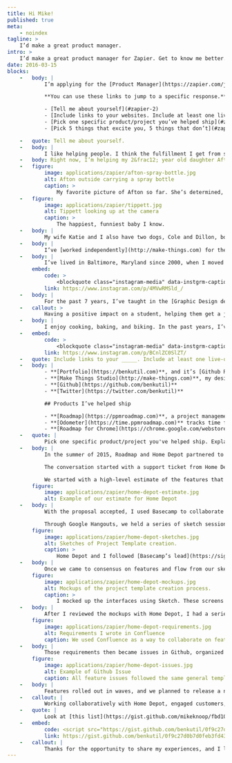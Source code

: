 ```yaml
---
title: Hi Mike!
published: true
meta:
    - noindex
tagline: >
    I’d make a great product manager.
intro: >
    I’d make a great product manager for Zapier. Get to know me better.
date: 2016-03-15
blocks:
    -   body: |
            I’m applying for the [Product Manager](https://zapier.com/jobs/product-manager-spring-2016/) position with Zapier. I thought an email was a little limiting and I wouldn’t want you to go over your data plan downloading attachments! I’ve included answers to your prompts below.

            **You can use these links to jump to a specific response.**

            - [Tell me about yourself](#zapier-2)
            - [Include links to your websites. Include at least one live-on-the-internet product you've helped ship.](#zapier-13)
            - [Pick one specific product/project you’ve helped ship](#zapier-15)
            - [Pick 5 things that excite you, 5 things that don’t](#zapier-23)

    -   quote: Tell me about yourself.
    -   body: |
            I like helping people. I think the fulfillment I get from seeing other people succeed has directed my path through life.
    -   body: Right now, I’m helping my 2&frac12; year old daughter Afton, and 11 month old son Tippett learn and understand their abilities and emotions.
    -   figure:
            image: applications/zapier/afton-spray-bottle.jpg
            alt: Afton outside carrying a spray bottle
            caption: >
                My favorite picture of Afton so far. She’s determined, strong, and funny.
    -   figure:
            image: applications/zapier/tippett.jpg
            alt: Tippett looking up at the camera
            caption: >
                The happiest, funniest baby I know.
    -   body: |
            My wife Katie and I also have two dogs, Cole and Dillon, both rescue dogs from the [local shelter](/designs/mdspca). We think Cole has a mix of Pitbull, Chow, and Newfoundland. Dillon mixes Shepherd with Rottweiler. He lets Afton and Tippett crawl all over him, and I feel lucky they have Cole and Dillon in their life.
    -   body: |
            I’ve [worked independently](http://make-things.com) for the past 8 years, helping clients achieve their goals through websites and applications. I’ve enjoyed the variety of projects self employment has given me. I feel thankful to work from home, having as much time with my family as possible. If I had to work from an office, I’d miss so much of my children’s life.
    -   body: |
            I’ve lived in Baltimore, Maryland since 2000, when I moved here to attend the Maryland Institute College of Art. We live on a quiet street behind a historic water tower. I love the [peregrine falcons that live in the tower](https://www.flickr.com/photos/fizkiks/albums/72157634105376238). I was able to get close enough to a young one last summer to some great pictures.
        embed:
            code: >
                <blockquote class="instagram-media" data-instgrm-captioned data-instgrm-version="6" style=" background:#FFF; border:0; border-radius:3px; box-shadow:0 0 1px 0 rgba(0,0,0,0.5),0 1px 10px 0 rgba(0,0,0,0.15); margin: 1px; max-width:658px; padding:0; width:99.375%; width:-webkit-calc(100% - 2px); width:calc(100% - 2px);"><div style="padding:8px;"> <div style=" background:#F8F8F8; line-height:0; margin-top:40px; padding:50.0% 0; text-align:center; width:100%;"> <div style=" background:url(data:image/png;base64,iVBORw0KGgoAAAANSUhEUgAAACwAAAAsCAMAAAApWqozAAAAGFBMVEUiIiI9PT0eHh4gIB4hIBkcHBwcHBwcHBydr+JQAAAACHRSTlMABA4YHyQsM5jtaMwAAADfSURBVDjL7ZVBEgMhCAQBAf//42xcNbpAqakcM0ftUmFAAIBE81IqBJdS3lS6zs3bIpB9WED3YYXFPmHRfT8sgyrCP1x8uEUxLMzNWElFOYCV6mHWWwMzdPEKHlhLw7NWJqkHc4uIZphavDzA2JPzUDsBZziNae2S6owH8xPmX8G7zzgKEOPUoYHvGz1TBCxMkd3kwNVbU0gKHkx+iZILf77IofhrY1nYFnB/lQPb79drWOyJVa/DAvg9B/rLB4cC+Nqgdz/TvBbBnr6GBReqn/nRmDgaQEej7WhonozjF+Y2I/fZou/qAAAAAElFTkSuQmCC); display:block; height:44px; margin:0 auto -44px; position:relative; top:-22px; width:44px;"></div></div> <p style=" margin:8px 0 0 0; padding:0 4px;"> <a href="https://www.instagram.com/p/4MVwRMSld_/" style=" color:#000; font-family:Arial,sans-serif; font-size:14px; font-style:normal; font-weight:normal; line-height:17px; text-decoration:none; word-wrap:break-word;" target="_blank">Ack! Happy Father&#39;s Day Falcons. This little one left the nest this morning.</a></p> <p style=" color:#c9c8cd; font-family:Arial,sans-serif; font-size:14px; line-height:17px; margin-bottom:0; margin-top:8px; overflow:hidden; padding:8px 0 7px; text-align:center; text-overflow:ellipsis; white-space:nowrap;">A photo posted by Ben Kutil (@benkutil) on <time style=" font-family:Arial,sans-serif; font-size:14px; line-height:17px;" datetime="2015-06-21T13:26:04+00:00">Jun 21, 2015 at 6:26am PDT</time></p></div></blockquote> <script async defer src="//platform.instagram.com/en_US/embeds.js"></script>
            link: https://www.instagram.com/p/4MVwRMSld_/
    -   body: |
            For the past 7 years, I’ve taught in the [Graphic Design department](http://micagraphicdesign.org) of my alma mater, [Maryland Institute College of Art](https://www.mica.edu). I focus on the foundations of interactive design, typography for screens, and modern front-end development techniques. My students have gone on to work at Atlassian, Dropbox, Facebook, Mapbox, and The New York Times.
    -   callout: >
            Having a positive impact on a student, helping them get a job, launch their own website, and seeing understanding blossom onto their face gives me great satisfaction.
    -   body: |
            I enjoy cooking, baking, and biking. In the past years, I’ve focused on perfecting my bread baking process. After working all day at a screen, using my hands to create something has meditative qualities. I’ve toyed with starting a bread delivery service, called bk_ry, but right now I use it as a [hashtag to keep track of my baking](https://www.instagram.com/explore/tags/bk_ry/). A couple weeks ago I made Old Fashioned doughnuts.
    -   embed:
            code: >
                <blockquote class="instagram-media" data-instgrm-captioned data-instgrm-version="6" style=" background:#FFF; border:0; border-radius:3px; box-shadow:0 0 1px 0 rgba(0,0,0,0.5),0 1px 10px 0 rgba(0,0,0,0.15); margin: 1px; max-width:658px; padding:0; width:99.375%; width:-webkit-calc(100% - 2px); width:calc(100% - 2px);"><div style="padding:8px;"> <div style=" background:#F8F8F8; line-height:0; margin-top:40px; padding:50.0% 0; text-align:center; width:100%;"> <div style=" background:url(data:image/png;base64,iVBORw0KGgoAAAANSUhEUgAAACwAAAAsCAMAAAApWqozAAAAGFBMVEUiIiI9PT0eHh4gIB4hIBkcHBwcHBwcHBydr+JQAAAACHRSTlMABA4YHyQsM5jtaMwAAADfSURBVDjL7ZVBEgMhCAQBAf//42xcNbpAqakcM0ftUmFAAIBE81IqBJdS3lS6zs3bIpB9WED3YYXFPmHRfT8sgyrCP1x8uEUxLMzNWElFOYCV6mHWWwMzdPEKHlhLw7NWJqkHc4uIZphavDzA2JPzUDsBZziNae2S6owH8xPmX8G7zzgKEOPUoYHvGz1TBCxMkd3kwNVbU0gKHkx+iZILf77IofhrY1nYFnB/lQPb79drWOyJVa/DAvg9B/rLB4cC+Nqgdz/TvBbBnr6GBReqn/nRmDgaQEej7WhonozjF+Y2I/fZou/qAAAAAElFTkSuQmCC); display:block; height:44px; margin:0 auto -44px; position:relative; top:-22px; width:44px;"></div></div> <p style=" margin:8px 0 0 0; padding:0 4px;"> <a href="https://www.instagram.com/p/BCnlZC0SlZT/" style=" color:#000; font-family:Arial,sans-serif; font-size:14px; font-style:normal; font-weight:normal; line-height:17px; text-decoration:none; word-wrap:break-word;" target="_blank">Glazed. #bk_ry</a></p> <p style=" color:#c9c8cd; font-family:Arial,sans-serif; font-size:14px; line-height:17px; margin-bottom:0; margin-top:8px; overflow:hidden; padding:8px 0 7px; text-align:center; text-overflow:ellipsis; white-space:nowrap;">A photo posted by Ben Kutil (@benkutil) on <time style=" font-family:Arial,sans-serif; font-size:14px; line-height:17px;" datetime="2016-03-06T16:36:09+00:00">Mar 6, 2016 at 8:36am PST</time></p></div></blockquote><script async defer src="//platform.instagram.com/en_US/embeds.js"></script>
            link: https://www.instagram.com/p/BCnlZC0SlZT/
    -   quote: Include links to your _____. Include at least one live-on-the-internet product you've helped ship.
    -   body: |
            - **[Portfolio](https://benkutil.com)**, and it’s [Github Repository](https://github.com/benkutil/benkutil.github.io)
            - **[Make Things Studio](http://make-things.com)**, my design company of 1.
            - **[Github](https://github.com/benkutil)**
            - **[Twitter](https://twitter.com/benkutil)**

            ## Products I’ve helped ship

            - **[Roadmap](https://ppmroadmap.com)**, a project management and resource forecasting tool. I gathered customer research, defined requirements, created mockups & prototypes, worked with developers to <abbr title="Quality Assurance">QA</abbr> features before release, answer support tickets after launch, and market the features to current & future clients.
            - **[Odometer](https://time.ppmroadmap.com)** tracks time for Roadmap. I helped to pick Ember as the development platform, developed an MVP, ran testing sessions, designed mockups, wrote SCSS and Ember components, setup continuous deployment & servers, and establish a beta testing program.
            - **[Roadmap for Chrome](https://chrome.google.com/webstore/detail/roadmap/kocnlcjmilagfcojemhbijcjphhlbini?hl=en)**, a Chrome extension that allows customers to use Roadmap from within the apps they use most. Integrates with Basecamp, Github, and Jira. Helped to define requirements, design mockups and gather customer feedback.
    -   quote: |
            Pick one specific product/project you've helped ship. Explain your process from 0 to shipped.
    -   body: |
            In the summer of 2015, Roadmap and Home Depot partnered to develop four features important to Home Depot’s day-to-day business operations. I feel this project represents my skills and process as a Product Manager.

            The conversation started with a support ticket from Home Depot. The features Home Depot needed aligned with long term product goals, but Roadmap didn't have resources to execute on them right now. Roadmap has used customer funded development as a way to bootstrap the business and pull features “forward” in the product pipeline.

            We started with a high-level estimate of the features that we could deliver to Home Depot. I worked with the CEO and CTO to build a design estimate that I felt comformtable with. We structured our proposal to have an initial design effort, and then a more detailed proposal for development costs.
        figure:
            image: applications/zapier/home-depot-estimate.jpg
            alt: Example of our estimate for Home Depot
    -   body: |
            With the proposal accepted, I used Basecamp to collaborate with Home Depot, setting up a timeline of reviews for the four main products.

            Through Google Hangouts, we held a series of sketch sessions to help define customer flow through the new features. Low resolution sketching made iterating easy.
        figure:
            image: applications/zapier/home-depot-sketches.jpg
            alt: Sketches of Project Template creation.
            caption: >
                Home Depot and I followed [Basecamp’s lead](https://signalvnoise.com/posts/466-sketching-with-a-sharpie) and sketched with thick markers our concepts for user flow and features on page. Here you can see sketches for the creation of project templates and custom notifications.
    -   body: |
            Once we came to consensus on features and flow from our sketching session, I designed mockups and created click-through prototypes to confirm our decisions with Home Depot and other customers. I used [Intercom](https://intercom.io) to message a specific sub-set of our customers who would have interest in these features.
        figure:
            image: applications/zapier/home-depot-mockups.jpg
            alt: Mockups of the project template creation process.
            caption: >
                I mocked up the interfaces using Sketch. These screens represent the userflow for creating and editing a new project template. [Click through the prototype](/media/portfolio/roadmap-project-templates) I shared with Home Depot and customers.
    -   body: |
            After I reviewed the mockups with Home Depot, I had a series of Hangouts with our development team, based in Ukraine. From those hangouts, we refined our requirements using Confluence.
        figure:
            image: applications/zapier/home-depot-requirements.jpg
            alt: Requirements I wrote in Confluence
            caption: We used Confluence as a way to collaborate on feature requirements.
    -   body: |
            Those requirements then became issues in Github, organized by Milestone. Roadmap integrates with Github, allowing us to track our progress on Roadmap in Roadmap.
        figure:
            image: applications/zapier/home-depot-issues.jpg
            alt: Example of Github Issue
            caption: All feature issues followed the same general template of **Need**, **Scenario**, **Todo**, **Effort**, **Files**, and **Notes**. Our development team appreciated the consistency and level of detail.
    -   body: |
            Features rolled out in waves, and we planned to release a new part of the feature every 2 weeks. This process worked well, and allowed us to mitigate some large infrastructure issues we ran into. As we enabled features, we used Intercom to message customers.
    -   callout: |
            Working collaboratively with Home Depot, engaged customers, and developers, I led the creation of Roadmap’s new project templates, custom notifications, project dependencies, and collision reports.
    -   quote: |
            Look at [this list](https://gist.github.com/mikeknoop/fbd108db26b661e89967) and pick the 5 things that most excite you. Also pick the 5 things that least excite you.
    -   embed:
            code: <script src="https://gist.github.com/benkutil/0f9c27d0b7d0feb3fd43.js"></script>
            link: https://gist.github.com/benkutil/0f9c27d0b7d0feb3fd43
    -   callout: |
            Thanks for the opportunity to share my experiences, and I look forward to discussing the position and how I can help shape Zapier’s future. I believe I exceed the qualifications you’re looking for in the position. I’ve managed product development, help others to succeed, prefer remote work, and believe in pragmatic design.
---
```

